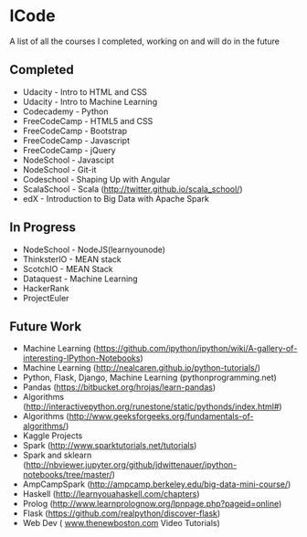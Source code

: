 # ICode
A list of all the courses I completed, working on and will do in the future

Completed
-----------------------------------
* Udacity - Intro to HTML and CSS
* Udacity - Intro to Machine Learning
* Codecademy - Python
* FreeCodeCamp - HTML5 and CSS
* FreeCodeCamp - Bootstrap
* FreeCodeCamp - Javascript
* FreeCodeCamp - jQuery
* NodeSchool - Javascipt
* NodeSchool - Git-it
* Codeschool - Shaping Up with Angular
* ScalaSchool - Scala (http://twitter.github.io/scala_school/)
* edX - Introduction to Big Data with Apache Spark

In Progress
-----------------------------------
* NodeSchool - NodeJS(learnyounode)
* ThinksterIO - MEAN stack
* ScotchIO - MEAN Stack
* Dataquest - Machine Learning
* HackerRank
* ProjectEuler

Future Work
-----------------------------------
* Machine Learning (https://github.com/ipython/ipython/wiki/A-gallery-of-interesting-IPython-Notebooks)
* Machine Learning (http://nealcaren.github.io/python-tutorials/)
* Python, Flask, Django, Machine Learning (pythonprogramming.net)
* Pandas (https://bitbucket.org/hrojas/learn-pandas)
* Algorithms (http://interactivepython.org/runestone/static/pythonds/index.html#)
* Algorithms (http://www.geeksforgeeks.org/fundamentals-of-algorithms/)
* Kaggle Projects
* Spark (http://www.sparktutorials.net/tutorials)
* Spark and sklearn (http://nbviewer.jupyter.org/github/jdwittenauer/ipython-notebooks/tree/master/)
* AmpCampSpark (http://ampcamp.berkeley.edu/big-data-mini-course/)
* Haskell (http://learnyouahaskell.com/chapters)
* Prolog (http://www.learnprolognow.org/lpnpage.php?pageid=online)
* Flask (https://github.com/realpython/discover-flask)
* Web Dev ( www.thenewboston.com Video Tutorials)
